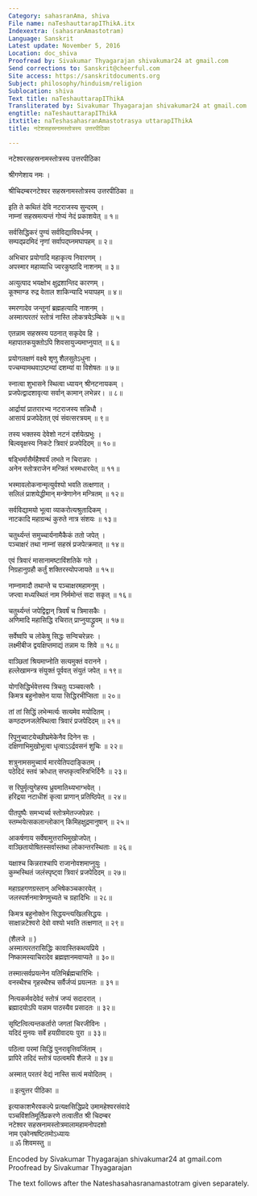 ```yaml
---
Category: sahasranAma, shiva
File name: naTeshauttarapIThikA.itx
Indexextra: (sahasranAmastotram)
Language: Sanskrit
Latest update: November 5, 2016
Location: doc_shiva
Proofread by: Sivakumar Thyagarajan shivakumar24 at gmail.com
Send corrections to: Sanskrit@cheerful.com
Site access: https://sanskritdocuments.org
Subject: philosophy/hinduism/religion
Sublocation: shiva
Text title: naTeshauttarapIThikA
Transliterated by: Sivakumar Thyagarajan shivakumar24 at gmail.com
engtitle: naTeshauttarapIThikA
itxtitle: naTeshasahasranAmastotrasya uttarapIThikA
title: नटेशसहस्रनामस्तोत्रस्य उत्तरपीठिका

---
```

  
 नटेश्वरसहस्रनामस्तोत्रस्य उत्तरपीठिका   
  
श्रीगणेशाय नमः ।  
  
श्रीचिदम्बरनटेश्वर सहस्रनामस्तोत्रस्य उत्तरपीठिका ॥  
  
इति ते कथितं देवि नटराजस्य सुन्दरम् ।  
नाम्नां सहस्रमत्यन्तं गोप्यं नेदं प्रकाशयेत् ॥ १॥  
  
सर्वसिद्धिकरं पुण्यं सर्वविद्याविवर्धनम् ।  
सम्पद्प्रदमिदं नृणां सर्वापद्घ्नमघापहम् ॥ २॥  
  
अभिचार प्रयोगादि महाकृत्य निवारणम् ।  
अपस्मार महाव्याधि ज्वरकुष्ठादि नाशनम् ॥ ३॥  
  
अत्युत्पाद भयक्षोभ क्षुद्रशान्तिद कारणम् ।  
कूश्माण्ड रुद्र वेताल शाकिन्यादि भयापहम् ॥ ४॥  
  
स्मरणादेव जन्तूनां ब्रह्महत्यादि नाशनम् ।  
अस्मात्परतरं स्तोत्रं नास्ति लोकत्रयेऽम्बिके ॥ ५॥  
  
एतन्नाम सहस्रस्य पठनात् सकृदेव हि ।  
महापातकयुक्तोऽपि शिवसायुज्यमाप्नुयात् ॥ ६॥  
  
प्रयोगलक्षणं वक्ष्ये शृणु शैलसुतेऽधुना ।  
पज्चम्यामथवाऽष्टम्यां दशम्यां वा विशेषतः ॥ ७॥  
  
स्नात्वा शुभासने स्थित्वा ध्यायन् श्रीनटनायकम् ।  
प्रजपेत्द्वादशावृत्या सर्वान् कामान् लभेन्नर। ॥ ८॥  
  
आर्द्रायां प्रातरारभ्य नटराजस्य सन्निधौ ।  
आसायं प्रजपेदेतत् एवं संवत्सरत्रयम् ॥ ९॥  
  
तस्य भक्तस्य देवेशो नटनं दर्शयेत्प्रभुः ।  
बिल्ववृक्षस्य निकटे त्रिवारं प्रजपेदिदम् ॥ १०॥  
  
षड्भिर्मासैर्महैश्वर्यं लभते न चिरान्नरः ।  
अनेन स्तोत्रराजेन मन्त्रितं भस्मधारयेत् ॥ ११॥  
  
भस्मावलोकनान्मृत्युर्वश्यो भवति तत्क्षणात् ।  
सलिलं प्राशयेद्धीमान् मन्त्रेणानेन मन्त्रितम् ॥ १२॥  
  
सर्वविद्यामयो भूत्वा व्याकरोत्यश्रुतादिकम् ।  
नाटकादि महाग्रन्थं कुरुते नात्र संशयः ॥ १३॥  
  
चतुर्थ्यन्तं समुच्चार्यनामैकैकं ततो जपेत् ।  
पञ्चाक्षरं तथा नाम्नां सहस्रं प्रजपेत्क्रमात् ॥ १४॥  
  
एवं त्रिवारं मासानामष्टाविंशतिके गते ।  
निग्रहानुग्रहौ कर्तुं शक्तिरस्योपजायते ॥ १५॥  
  
नाम्नामादौ तथान्ते च पञ्चाक्षरमहामनुम् ।  
जप्त्वा मध्यस्थितं नाम निर्ममोन्तं सदा सकृत् ॥ १६॥  
  
चतुर्थ्यन्तं जपेद्विद्वान् त्रिवर्षं च त्रिमासकैः ।  
अणिमादि महासिद्धि रचिरात् प्राप्नुयाद्ध्रुवम् ॥ १७॥  
  
सर्वेष्वपि च लोकेषु सिद्धः सन्विचरेन्नरः ।  
लक्ष्मीबीज द्वयक्षिप्तमाद्यं तन्नाम यः शिवे ॥ १८॥  
  
वाञ्छितां श्रियमाप्नोति सत्यमुक्तं वरानने ।  
हल्लेखामन्त्र संयुक्तं पूर्ववत् संयुतं जपेत् ॥ १९॥  
  
योगसिद्धिर्भवेत्तस्य त्रिचतुः पञ्चवत्सरैः ।  
किमत्र बहुनोक्तेन याया सिद्धिरभीप्सिता ॥ २०॥  
  
तां तां सिद्धिं लभेन्मर्त्यः सत्यमेव मयोदितम् ।  
कण्ठदघ्नजलेस्थित्वा त्रिवारं प्रजपेदिदम् ॥ २१॥  
  
रिपूनुच्वाटयेच्छीघ्रमेकेनैव दिनेन सः ।  
दक्षिणाभिमुखोभूत्वा धृत्वाऽऽर्द्रवसनं शुचिः ॥ २२॥  
  
शत्रुनामसमुच्वार्य मारयेतिपदाङ्कितम् ।  
पठेदिदं स्तवं क्रोधात् सप्तकृत्वस्त्रिभिर्दिनैः ॥ २३॥  
  
स रिपुर्मृत्युगेहस्य ध्रुवमातिथ्यभाग्भवेत् ।  
हरिद्रया नटाधीशं कृत्वा प्राणान् प्रतिष्ठिपेत् ॥ २४॥  
  
पीतपुष्पैः समभ्यर्च्य स्तोत्रमेतज्जपेन्नरः ।  
स्तम्भयेत्सकलान्लोकान् किमिहक्षुद्रमानुषान् ॥ २५॥  
  
आकर्षणाय सर्वेषामुत्तराभिमुखोजपेत् ।  
वाञ्छितायोषितस्सर्वास्तथा लोकान्तरस्थिताः ॥ २६॥  
  
यक्षाश्च किन्नराश्चापि राजानोवशमाप्नुयुः ।  
कुम्भस्थितं जलंस्पृष्ट्वा त्रिवारं प्रजपेदिदम् ॥ २७॥  
  
महाग्रहगणग्रस्तान् अभिषेकञ्चकारयेत् ।  
जलस्पर्शनमात्रेणमुच्यते च ग्रहादिभिः ॥ २८॥  
  
किमत्र बहुनोक्तेन सिद्धयन्त्यखिलसिद्धयः ।  
साक्षान्नटेश्वरो देवो वश्यो भवति तत्क्षणात् ॥ २९॥  
  
 (शैलजे ॥ )   
अस्मात्परतरासिद्धिः कावास्तिकथयप्रिये ।  
निष्कामस्याचिरादेव ब्रह्मज्ञानमवाप्यते ॥ ३०॥  
  
तस्मात्सर्वप्रयत्नेन यतिभिर्ब्रह्मचारिभिः ।  
वनस्थैश्च गृहस्थैश्च सर्वैर्जप्यं प्रयत्नतः ॥ ३१॥  
  
नित्यकर्मवदेवेदं स्तोत्रं जप्यं सदादरात् ।  
ब्रह्मादयोऽपि यन्नाम पाठस्यैव प्रसादतः ॥ ३२॥  
  
सृष्टित्वित्यन्तकर्तारो जगतां चिरजीविनः ।  
यदिदं मुनयः सर्वे हयग्रीवादयः पुरा ॥ ३३॥  
  
पठित्वा परमां सिद्धिं पुनरावृत्तिवर्जिताम् ।  
प्रापिरे तदिदं स्तोत्रं पठत्वमपि शैलजे ॥ ३४॥  
  
अस्मात् परतरं वेद्यं नास्ति सत्यं मयोदितम् ।  
  
 ॥ इत्युत्तर पीठिका ॥  
  
इत्याकाशभैरवकल्पे प्रत्यक्षसिद्धिप्रदे उमामहेश्वरसंवादे  
पञ्चविंशतिमूर्तिप्रकरणे तत्वातीत श्री चिदम्बर  
नटेश्वर सहस्रनामस्तोत्रमालामहामनोपदशो  
नाम एकोनषष्टितमोऽध्यायः  
॥ ॐ शिवमस्तु ॥  
  
  
Encoded by Sivakumar Thyagarajan shivakumar24 at gmail.com  
Proofread by Sivakumar Thyagarajan  
  
The text follows after the Nateshasahasranamastotram given separately.  
  
